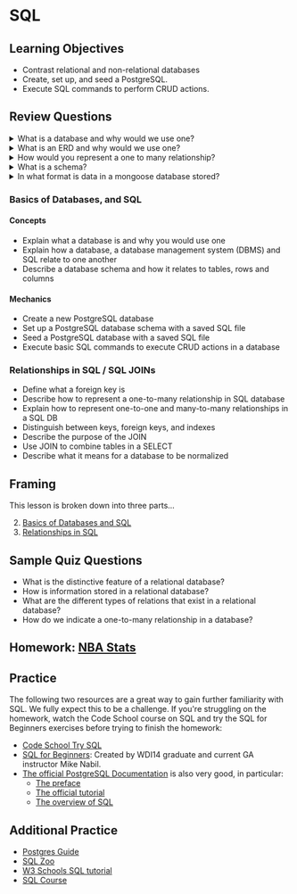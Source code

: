 # SQL

## Learning Objectives

- Contrast relational and non-relational databases
- Create, set up, and seed a PostgreSQL.
- Execute SQL commands to perform CRUD actions.


## Review Questions

<details>
<summary>What is a database and why would we use one?</summary>
<br>

</details>

<details>
<summary>What is an ERD and why would we use one?</summary>
<br>

</details>

<details>
<summary>How would you represent a one to many relationship?</summary>
<br>

</details>

<details>
<summary>What is a schema?</summary>
<br>

</details>

<details>
<summary>In what format is data in a mongoose database stored?</summary>
<br>

</details>

<!-- ### Domain Modeling & ERD

- Draw an Entity Relationship Diagram (ERD)
- Identify and diagram one-to-one, one-to-many and many-to-many relationships between data entities
- Distinguish between entities and attributes
- Discuss data normalization needs and techniques -->

### Basics of Databases, and SQL

#### Concepts

- Explain what a database is and why you would use one
- Explain how a database, a database management system (DBMS) and SQL relate to one another
- Describe a database schema and how it relates to tables, rows and columns

#### Mechanics

- Create a new PostgreSQL database
- Set up a PostgreSQL database schema with a saved SQL file
- Seed a PostgreSQL database with a saved SQL file
- Execute basic SQL commands to execute CRUD actions in a database

### Relationships in SQL / SQL JOINs

- Define what a foreign key is
- Describe how to represent a one-to-many relationship in SQL database
- Explain how to represent one-to-one and many-to-many relationships in a SQL DB
- Distinguish between keys, foreign keys, and indexes
- Describe the purpose of the JOIN
- Use JOIN to combine tables in a SELECT
- Describe what it means for a database to be normalized

## Framing

This lesson is broken down into three parts...

<!-- 1. [Domain Modeling & ERDs](erd_domains.md) -->
2. [Basics of Databases and SQL](sql_basics.md)
3. [Relationships in SQL](sql_relationships.md)

## Sample Quiz Questions


* What is the distinctive feature of a relational database?
* How is information stored in a relational database?
* What are the different types of relations that exist in a relational database?
* How do we indicate a one-to-many relationship in a database?

## Homework: [NBA Stats](https://github.com/ga-wdi-exercises/nba_stats)

## Practice

The following two resources are a great way to gain further familiarity with SQL. We fully expect this to be a challenge. If you're struggling on the homework, watch the Code School course on SQL and try the SQL for Beginners exercises before trying to finish the homework:

- [Code School Try SQL](https://www.codeschool.com/courses/try-sql)
- [SQL for Beginners](https://www.codewars.com/collections/sql-for-beginners/): Created by WDI14 graduate and current GA instructor Mike Nabil.
- [The official PostgreSQL Documentation](https://www.postgresql.org/docs/9.3/static/index.html) is also very good, in particular:
  - [The preface](https://www.postgresql.org/docs/9.3/static/preface.html)
  - [The official tutorial](https://www.postgresql.org/docs/9.3/static/tutorial.html)
  - [The overview of SQL](https://www.postgresql.org/docs/9.3/static/sql.html)

## Additional Practice

- [Postgres Guide](http://postgresguide.com/)
- [SQL Zoo](https://sqlzoo.net/)
- [W3 Schools SQL tutorial](https://www.w3schools.com/sql/)
- [SQL Course](http://www.sqlcourse.com/)
